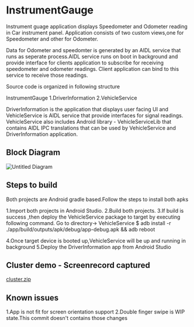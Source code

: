 # InstrumentGauge

Instrument guage application displays Speedometer and Odometer reading in Car instrument panel.
Application consists of two custom views,one for Speedometer and other for Odometer.

Data for Odometer and speedomter is generated by an AIDL service that runs as seperate process.AIDL service runs on boot in background and provide interface for 
clients application to subscribe for receiving speedometer and odometer readings.
Client application can bind to this service to receive those readings.

Source code is organized in following structure

InstrumentGauge
1.DriverInformation
2.VehicleService

DriverInformation is the application that displays user facing UI and VehicleService is AIDL service that provide interfaces for signal readings.
VehicleService also includes Android library - VehicleServiceLib that contains AIDL IPC translations that can be used by VehicleService and DriverInformation application.

## Block Diagram
![Untitled Diagram](https://user-images.githubusercontent.com/20403980/90893600-8f42cd80-e3bf-11ea-9cd2-cd0fef243160.png)

## Steps to build

Both projects are Android gradle based.Follow the steps to install both apks

1.Import both projects in Android Studio.
2.Build both projects.
3.If build is success ,then deploy the VehicleService package to target by executing following command.
  Go to directory-> VehicleService
  $ adb install -r ./app/build/outputs/apk/debug/app-debug.apk && adb reboot
  
 4.Once target device is booted up,VehicleService will be up and running in background
 5.Deploy the DriverInformation app from Android Studio
 
 ## Cluster demo - Screenrecord captured
 [cluster.zip](https://github.com/RenjithRajagopal89/InstrumentGauge/files/5109028/cluster.zip)
 
 ## Known issues
 1.App is not fit for screen orientation support
 2.Double finger swipe is WIP state.This commit doesn't contains those changes
 

